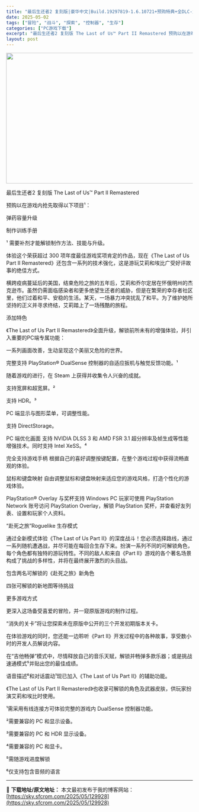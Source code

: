 ```yaml
---
title: "最后生还者2 复刻版|豪华中文|Build.19297819-1.6.10721+预购特典+全DLC-支持手柄|解压即撸|"
date: 2025-05-02
tags: ["冒险", "战斗", "探索", "控制器", "生存"]
categories: ["PC游戏下载"]
excerpt: "最后生还者2 复刻版 The Last of Us™ Part II Remastered 预购以在游戏内抢先取得以下项目¹： 弹药容量升级 制作训练手册 ¹ 需要补剂才能解锁制作方法、技能与升级。 体验这个荣获超过 300 项年度最佳游戏奖项肯定的作品，现在《The Last of Us Part&hellip;"
layout: post
---
```


<img class="aligncenter size-full wp-image-129919" src="https://sky.sfcrom.com/wp-content/uploads/2025/05/2025050207482090.webp" alt="" width="616" height="353" />

最后生还者2 复刻版 The Last of Us™ Part II Remastered

预购以在游戏内抢先取得以下项目¹：

弹药容量升级

制作训练手册

¹ 需要补剂才能解锁制作方法、技能与升级。

体验这个荣获超过 300 项年度最佳游戏奖项肯定的作品，现在《The Last of Us Part II Remastered》还包含一系列的技术强化，这是游玩艾莉和埃比广受好评故事的绝佳方式。

横跨疫病蔓延后的美国，结束危险之旅的五年后，艾莉和乔尔定居在怀俄明州的杰克逊市。虽然仍需面临感染者和更多绝望生还者的威胁，但是在繁荣的幸存者社区里，他们过着和平、安稳的生活。某天，一场暴力冲突扰乱了和平。为了维护她所坚持的正义并寻求终结，艾莉踏上了一场残酷的旅程。

添加特色

《The Last of Us Part II Remastered》全面升级，解锁前所未有的增强体验，并引入重要的PC端专属功能：

一系列画面改善，生动呈现这个美丽又危险的世界。

完整支持 PlayStation® DualSense 控制器的自适应扳机与触觉反馈功能。¹

随着游戏的进行，在 Steam 上获得并收集令人兴奋的成就。

支持宽屏和超宽屏。²

支持 HDR。³

PC 端显示与图形菜单，可调整性能。

支持 DirectStorage。

PC 端优化画面
支持 NVIDIA DLSS 3 和 AMD FSR 3.1 超分辨率及帧生成等性能增强技术。同时支持 Intel XeSS。⁴

完全支持游戏手柄
根据自己的喜好调整按键配置，在整个游戏过程中获得流畅直观的体验。

鼠标和键盘映射
自由调整鼠标和键盘映射来适应您的游戏风格，打造个性化的游戏体验。

PlayStation® Overlay 与奖杯支持
Windows PC 玩家可使用 PlayStation Network 账号访问 PlayStation Overlay，解锁 PlayStation 奖杯，并查看好友列表、设置和玩家个人资料。

“赴死之旅”Roguelike 生存模式

通过全新模式体验《The Last of Us Part II》的深度战斗！您必须选择路线，通过一系列随机遭遇战，并尽可能在每回合生存下来。扮演一系列不同的可解锁角色，每个角色都有独特的游玩特性。不同的敌人和来自《Part II》游戏的各个著名场景构成了挑战的多样性，并将在最终展开激烈的头目战。

包含两名可解锁的《赴死之旅》新角色

四张可解锁的新地图等待挑战

更多游戏方式

更深入这场备受喜爱的冒险，并一窥原版游戏的制作过程。

“消失的关卡”将让您探索未在原版中公开的三个开发初期版本关卡。

在体验游戏的同时，您还能一边聆听《Part II》开发过程中的各种故事，享受数小时的开发人员解说内容。

在“吉他畅弹”模式中，尽情释放自己的音乐天赋，解锁并畅弹多款乐器；或是挑战速通模式⁵并贴出您的最佳成绩。

语音描述⁶和对话震动¹现已加入《The Last of Us Part II》的辅助功能。

《The Last of Us Part II Remastered》也收录可解锁的角色及武器皮肤，供玩家扮演艾莉和埃比时使用。

¹需采用有线连接方可体验完整的游戏内 DualSense 控制器功能。

²需要兼容的 PC 和显示设备。

³需要兼容的 PC 和 HDR 显示设备。

⁴需要兼容的 PC 和显卡。

⁵需随游戏进度解锁

⁶仅支持包含音频的语言

---
📖 **下载地址/原文地址：** 本文最初发布于我的博客网站：[https://sky.sfcrom.com/2025/05/129928](https://sky.sfcrom.com/2025/05/129928)
